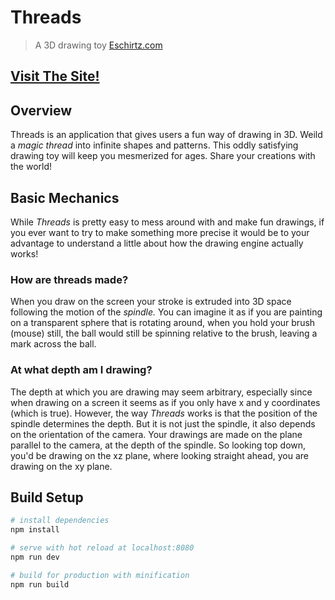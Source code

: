 # Threads
>A 3D drawing toy [Eschirtz.com](https://eschirtz.com)
## [Visit The Site!](https://thread-spinner.firebaseapp.com/#/newscene)

## Overview
Threads is an application that gives users a fun way of drawing in 3D. Weild a *magic thread* into infinite shapes and patterns. This oddly satisfying drawing toy will keep you mesmerized for ages. Share your creations with the world! 

## Basic Mechanics
While *Threads* is pretty easy to mess around with and make fun drawings, if you ever want to try to make something more precise it would be to your advantage to understand a little about how the drawing engine actually works!

### How are threads made?
When you draw on the screen your stroke is extruded into 3D space following the motion of the *spindle.* You can imagine it as if you are painting on a transparent sphere that is rotating around, when you hold your brush (mouse) still, the ball would still be spinning relative to the brush, leaving a mark across the ball.

### At what depth am I drawing?
The depth at which you are drawing may seem arbitrary, especially since when drawing on a screen it seems as if you only have x and y coordinates (which is true). However, the way <i>Threads</i> works is that the position of the spindle determines the depth. But it is not just the spindle, it also depends on the orientation of the camera. Your drawings are made on the plane parallel to the camera, at the depth of the spindle. So looking top down, you'd be drawing on the xz plane, where looking straight ahead, you are drawing on the xy plane.

## Build Setup

``` bash
# install dependencies
npm install

# serve with hot reload at localhost:8080
npm run dev

# build for production with minification
npm run build

```
